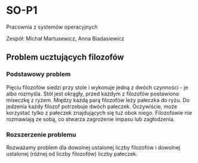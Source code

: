 # SO-P1
Pracownia z systemów operacyjnych

Zespół: Michał Martusewicz, Anna Biadasiewicz


## Problem ucztujących filozofów

### Podstawowy problem
Pięciu filozofów siedzi przy stole i wykonuje jedną z dwóch czynności - je albo rozmyśla. Stół jest okrągły, przed każdym z filozofów postawiono miseczkę z ryżem. Między każdą parą filozofów leży pałeczka do ryżu. Do jedzenia każdy filozof potrzebuje dwóch pałeczek. Oczywiście, może korzystać tylko z pałeczek znajdujących się tuż obok niego.
Filozofowie nie rozmawiają ze sobą, co stwarza zagrożenie impasu lub zagłodzenia.

### Rozszerzenie problemu
Rozważamy problem dla dowolnej ustalonej liczby filozofów i dowolnej ustalonej (różnej od liczby filozofów) liczby pałeczek.